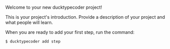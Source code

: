 
Welcome to your new ducktypecoder project!

This is your project's introduction. Provide a description of your project and what people will learn.

When you are ready to add your first step, run the command:

```
$ ducktypecoder add step
```
